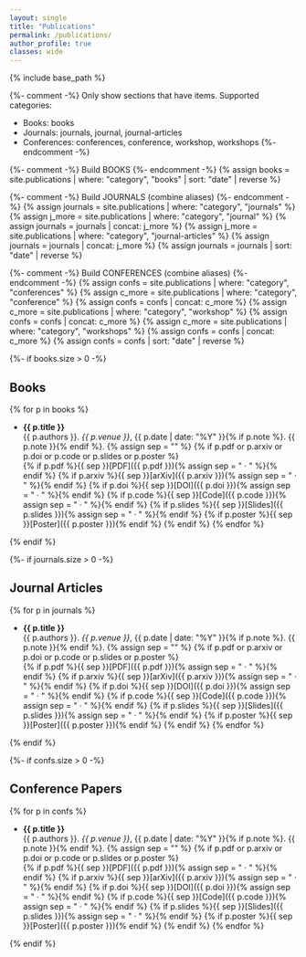```yaml
---
layout: single
title: "Publications"
permalink: /publications/
author_profile: true
classes: wide
---
```


{% include base_path %}

{%- comment -%}
Only show sections that have items.
Supported categories:
- Books:        books
- Journals:     journals, journal, journal-articles
- Conferences:  conferences, conference, workshop, workshops
{%- endcomment -%}

{%- comment -%} Build BOOKS {%- endcomment -%}
{% assign books = site.publications | where: "category", "books" | sort: "date" | reverse %}

{%- comment -%} Build JOURNALS (combine aliases) {%- endcomment -%}
{% assign journals = site.publications | where: "category", "journals" %}
{% assign j_more = site.publications | where: "category", "journal" %}
{% assign journals = journals | concat: j_more %}
{% assign j_more = site.publications | where: "category", "journal-articles" %}
{% assign journals = journals | concat: j_more %}
{% assign journals = journals | sort: "date" | reverse %}

{%- comment -%} Build CONFERENCES (combine aliases) {%- endcomment -%}
{% assign confs = site.publications | where: "category", "conferences" %}
{% assign c_more = site.publications | where: "category", "conference" %}
{% assign confs = confs | concat: c_more %}
{% assign c_more = site.publications | where: "category", "workshop" %}
{% assign confs = confs | concat: c_more %}
{% assign c_more = site.publications | where: "category", "workshops" %}
{% assign confs = confs | concat: c_more %}
{% assign confs = confs | sort: "date" | reverse %}

{%- if books.size > 0 -%}
## Books
{% for p in books %}
- **{{ p.title }}**  
  {{ p.authors }}. *{{ p.venue }}*, {{ p.date | date: "%Y" }}{% if p.note %}. {{ p.note }}{% endif %}.
  {% assign sep = "" %}
  {% if p.pdf or p.arxiv or p.doi or p.code or p.slides or p.poster %}
  <br>
  {% if p.pdf %}{{ sep }}[PDF]({{ p.pdf }}){% assign sep = " · " %}{% endif %}
  {% if p.arxiv %}{{ sep }}[arXiv]({{ p.arxiv }}){% assign sep = " · " %}{% endif %}
  {% if p.doi %}{{ sep }}[DOI]({{ p.doi }}){% assign sep = " · " %}{% endif %}
  {% if p.code %}{{ sep }}[Code]({{ p.code }}){% assign sep = " · " %}{% endif %}
  {% if p.slides %}{{ sep }}[Slides]({{ p.slides }}){% assign sep = " · " %}{% endif %}
  {% if p.poster %}{{ sep }}[Poster]({{ p.poster }}){% endif %}
  {% endif %}
{% endfor %}

{% endif %}

{%- if journals.size > 0 -%}
## Journal Articles
{% for p in journals %}
- **{{ p.title }}**  
  {{ p.authors }}. *{{ p.venue }}*, {{ p.date | date: "%Y" }}{% if p.note %}. {{ p.note }}{% endif %}.
  {% assign sep = "" %}
  {% if p.pdf or p.arxiv or p.doi or p.code or p.slides or p.poster %}
  <br>
  {% if p.pdf %}{{ sep }}[PDF]({{ p.pdf }}){% assign sep = " · " %}{% endif %}
  {% if p.arxiv %}{{ sep }}[arXiv]({{ p.arxiv }}){% assign sep = " · " %}{% endif %}
  {% if p.doi %}{{ sep }}[DOI]({{ p.doi }}){% assign sep = " · " %}{% endif %}
  {% if p.code %}{{ sep }}[Code]({{ p.code }}){% assign sep = " · " %}{% endif %}
  {% if p.slides %}{{ sep }}[Slides]({{ p.slides }}){% assign sep = " · " %}{% endif %}
  {% if p.poster %}{{ sep }}[Poster]({{ p.poster }}){% endif %}
  {% endif %}
{% endfor %}

{% endif %}

{%- if confs.size > 0 -%}
## Conference Papers
{% for p in confs %}
- **{{ p.title }}**  
  {{ p.authors }}. *{{ p.venue }}*, {{ p.date | date: "%Y" }}{% if p.note %}. {{ p.note }}{% endif %}.
  {% assign sep = "" %}
  {% if p.pdf or p.arxiv or p.doi or p.code or p.slides or p.poster %}
  <br>
  {% if p.pdf %}{{ sep }}[PDF]({{ p.pdf }}){% assign sep = " · " %}{% endif %}
  {% if p.arxiv %}{{ sep }}[arXiv]({{ p.arxiv }}){% assign sep = " · " %}{% endif %}
  {% if p.doi %}{{ sep }}[DOI]({{ p.doi }}){% assign sep = " · " %}{% endif %}
  {% if p.code %}{{ sep }}[Code]({{ p.code }}){% assign sep = " · " %}{% endif %}
  {% if p.slides %}{{ sep }}[Slides]({{ p.slides }}){% assign sep = " · " %}{% endif %}
  {% if p.poster %}{{ sep }}[Poster]({{ p.poster }}){% endif %}
  {% endif %}
{% endfor %}

{% endif %}
